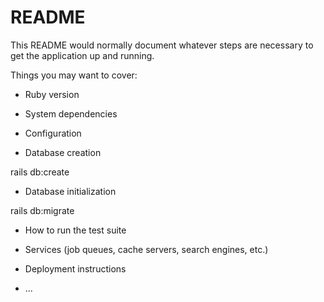 # README

This README would normally document whatever steps are necessary to get the
application up and running.

Things you may want to cover:

* Ruby version

* System dependencies

* Configuration

* Database creation

rails db:create

* Database initialization

rails db:migrate

* How to run the test suite

* Services (job queues, cache servers, search engines, etc.)

* Deployment instructions

* ...
